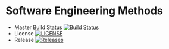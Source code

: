 # Software Engineering Methods

- Master Build Status [![Build Status](https://travis-ci.org/shandura2/sem.svg?branch=master)](https://travis-ci.org/shandura2/sem)
- License [![LICENSE](https://img.shields.io/github/license/shandura2/sem.svg?style=flat-square)](https://github.com/shandura2/sem/blob/master/LICENSE)
- Release [![Releases](https://img.shields.io/github/release/shandura2/sem/all.svg?style=flat-square)](https://github.com/kshandura2/sem/releases)